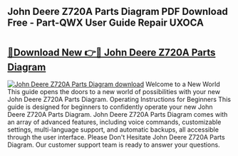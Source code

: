 ## John Deere Z720A Parts Diagram PDF Download Free - Part-QWX User Guide Repair UXOCA

# <h2><a href="http://dfm82v8.blite.top/?on=John+Deere+Z720A+Parts+Diagram">🔗Download New 👉🔴 John Deere Z720A Parts Diagram</a></h2>

[![John Deere Z720A Parts Diagram download](https://i.imgur.com/lujVjoI.png)](http://dfm82v8.blite.top/?on=John+Deere+Z720A+Parts+Diagram)
Welcome to a New World This guide opens the doors to a new world of possibilities with your new John Deere Z720A Parts Diagram. Operating Instructions for Beginners This guide is designed for beginners to confidently operate your new John Deere Z720A Parts Diagram. John Deere Z720A Parts Diagram comes with an array of advanced features, including voice commands, customizable settings, multi-language support, and automatic backups, all accessible through the user interface. Please Don't Hesitate John Deere Z720A Parts Diagram. Our customer support team is ready to answer your questions.
